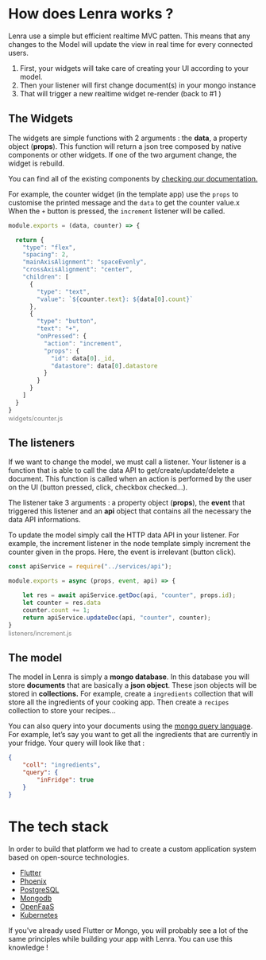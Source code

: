 # How does Lenra works ?

Lenra use a simple but efficient realtime MVC patten. This means that any changes to the Model will update the view in real time for every connected users. 

1. First, your widgets will take care of creating your UI according to your model. 
2. Then your listener will first change document(s) in your mongo instance 
3. That will trigger a new realtime widget re-render (back to #1 )

## The Widgets

The widgets are simple functions with 2 arguments : the **data**, a property object (**props**). This function will return a json tree composed by native components or other widgets. If one of the two argument change, the widget is rebuild.

You can find all of the existing components by [checking our documentation.](components-api/)


For example, the counter widget (in the template app) use the `props` to customise the printed message and the `data` to get the counter value.x
When the `+` button is pressed, the `increment` listener will be called.

```jsx
module.exports = (data, counter) => {

  return {
    "type": "flex",
    "spacing": 2,
    "mainAxisAlignment": "spaceEvenly",
    "crossAxisAlignment": "center",
    "children": [
      {
        "type": "text",
        "value": `${counter.text}: ${data[0].count}`
      },
      {
        "type": "button",
        "text": "+",
        "onPressed": {
          "action": "increment",
          "props": {
            "id": data[0]._id,
            "datastore": data[0].datastore
          }
        }
      }
    ]
  }
}
```
<figcaption align="left" style="margin-top: -13px; margin-bottom: 13px; color: gray; font-size: 0.9em;">widgets/counter.js</figcaption>

## The listeners

If we want to change the model, we must call a listener. Your listener is a function that is able to call the data API to get/create/update/delete a document. This function is called when an action is performed by the user on the UI (button pressed, click, checkbox checked…). 

The listener take 3 arguments : a property object (**props**), the **event** that triggered this listener and an **api** object that contains all the necessary the data API informations. 

To update the model simply call the HTTP data API in your listener. For example, the increment listener in the node template simply increment the counter given in the props. Here, the event is irrelevant (button click).

```jsx
const apiService = require("../services/api");

module.exports = async (props, event, api) => {

    let res = await apiService.getDoc(api, "counter", props.id);
    let counter = res.data
    counter.count += 1;
    return apiService.updateDoc(api, "counter", counter);
}
```
<figcaption align="left" style="margin-top: -13px; margin-bottom: 13px; color: gray; font-size: 0.9em;">listeners/increment.js</figcaption>


## The model

The model in Lenra is simply a **mongo database**. In this database you will store **documents** that are basically a **json object**. These json objects will be stored in **collections.** For example, create a `ingredients` collection that will store all the ingredients of your cooking app. Then create a `recipes` collection to store your recipes…

You can also query into your documents using the [mongo query language](https://www.mongodb.com/docs/manual/tutorial/query-documents/). For example, let’s say you want to get all the ingredients that are currently in your fridge. Your query will look like that : 

```json
{
	"coll": "ingredients",
	"query": {
		"inFridge": true
	}
}
```

# The tech stack

In order to build that platform we had to create a custom application system based on open-source technologies.

- <a href="https://flutter.dev/" target="_blank" rel="noopener">Flutter</a>
- <a href="https://phoenixframework.org/" target="_blank" rel="noopener">Phoenix</a>
- <a href="https://www.postgresql.org/" target="_blank" rel="noopener">PostgreSQL</a>
- <a href="https://mongodb.com/" target="_blank" rel="noopener">Mongodb</a>
- <a href="https://www.openfaas.com/" target="_blank" rel="noopener">OpenFaaS</a>
- <a href="https://kubernetes.io/" target="_blank" rel="noopener">Kubernetes</a>


If you've already used Flutter or Mongo, you will probably see a lot of the same principles while building your app with Lenra. You can use this knowledge !
